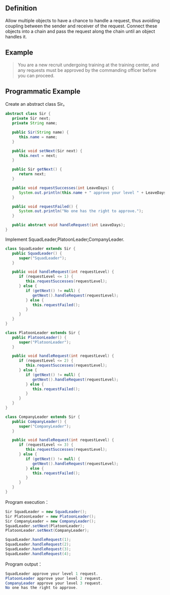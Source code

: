 ## Definition

Allow multiple objects to have a chance to handle a request, thus avoiding coupling between the sender and receiver of the request. Connect these objects into a chain and pass the request along the chain until an object handles it.

## Example

> You are a new recruit undergoing training at the training center, and any requests must be approved by the commanding officer before you can proceed.

## Programmatic Example

Create an abstract class Sir。

```java
abstract class Sir {
   private Sir next;
   private String name;

   public Sir(String name) {
      this.name = name;
   }

   public void setNext(Sir next) {
      this.next = next;
   }

   public Sir getNext() {
      return next;
   }

   public void requestSuccesses(int LeaveDays) {
      System.out.println(this.name + " approve your level " + LeaveDays + " request.");
   }

   public void requestFailed() {
      System.out.println("No one has the right to approve.");
   }

   public abstract void handleRequest(int LeaveDays);
}
```

Implement SquadLeader,PlatoonLeader,CompanyLeader.

```java
class SquadLeader extends Sir {
   public SquadLeader() {
      super("SquadLeader");
   }

   public void handleRequest(int requestLevel) {
      if (requestLevel <= 1) {
         this.requestSuccesses(requestLevel);
      } else {
         if (getNext() != null) {
            getNext().handleRequest(requestLevel);
         } else {
            this.requestFailed();
         }
      }
   }
}

class PlatoonLeader extends Sir {
   public PlatoonLeader() {
      super("PlatoonLeader");
   }

   public void handleRequest(int requestLevel) {
      if (requestLevel <= 2) {
         this.requestSuccesses(requestLevel);
      } else {
         if (getNext() != null) {
            getNext().handleRequest(requestLevel);
         } else {
            this.requestFailed();
         }
      }
   }
}

class CompanyLeader extends Sir {
   public CompanyLeader() {
      super("CompanyLeader");
   }

   public void handleRequest(int requestLevel) {
      if (requestLevel <= 3) {
         this.requestSuccesses(requestLevel);
      } else {
         if (getNext() != null) {
            getNext().handleRequest(requestLevel);
         } else {
            this.requestFailed();
         }
      }
   }
}
```

Program execution：

```java
Sir SquadLeader = new SquadLeader();
Sir PlatoonLeader = new PlatoonLeader();
Sir CompanyLeader = new CompanyLeader();
SquadLeader.setNext(PlatoonLeader);
PlatoonLeader.setNext(CompanyLeader);

SquadLeader.handleRequest(1);
SquadLeader.handleRequest(2);
SquadLeader.handleRequest(3);
SquadLeader.handleRequest(4);
```

Program output：

```java
SquadLeader approve your level 1 request.
PlatoonLeader approve your level 2 request.
CompanyLeader approve your level 3 request.
No one has the right to approve.
```
